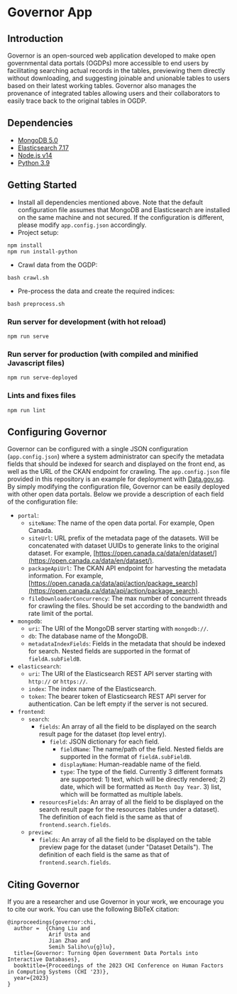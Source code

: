 # Governor App
## Introduction
Governor is an open-sourced web application developed to make open governmental data portals (OGDPs) more accessible to end users by facilitating searching actual records in the tables, previewing them directly without downloading, and suggesting joinable and unionable tables to users based on their latest working tables. Governor also manages the provenance of integrated tables allowing users and their collaborators to easily trace back to the original tables in OGDP.

## Dependencies
- [MongoDB 5.0](https://www.mongodb.com/docs/v5.0/)
- [Elasticsearch 7.17](https://www.elastic.co/guide/en/elasticsearch/reference/7.17/index.html)
- [Node.js v14](https://nodejs.org/docs/latest-v14.x/api/)
- [Python 3.9](https://docs.python.org/3.9/index.html)

## Getting Started
- Install all dependencies mentioned above. Note that the default configuration file assumes that MongoDB and Elasticsearch are installed on the same machine and not secured. If the configuration is different, please modify `app.config.json` accordingly.
- Project setup:
```
npm install
npm run install-python
```
- Crawl data from the OGDP:
```
bash crawl.sh
```
- Pre-process the data and create the required indices:
```
bash preprocess.sh
```
### Run server for development (with hot reload)
```
npm run serve
```

### Run server for production (with compiled and minified Javascript files)
```
npm run serve-deployed
```

### Lints and fixes files
```
npm run lint
```

## Configuring Governor
Governor can be configured with a single JSON configuration (`app.config.json`) where a system administrator can specify the metadata fields that should be indexed for search and displayed on the front end, as well as the URL of the CKAN endpoint for crawling. The `app.config.json` file provided in this repository is an example for deployment with [Data.gov.sg](https://data.gov.sg/). By simply modifying the configuration file, Governor can be easily deployed with other open data portals. Below we provide a description of each field of the configuration file:

- `portal`:
  - `siteName`: The name of the open data portal. For example, Open Canada.
  - `siteUrl`:  URL prefix of the metadata page of the datasets. Will be concatenated with dataset UUIDs to generate links to the original dataset. For example, [https://open.canada.ca/data/en/dataset/](https://open.canada.ca/data/en/dataset/). 
  - `packageApiUrl`: The CKAN API endpoint for harvesting the metadata information. For example, [https://open.canada.ca/data/api/action/package_search](https://open.canada.ca/data/api/action/package_search).
  - `fileDownloaderConcurrency`: The max number of concurrent threads for crawling the files. Should be set according to the bandwidth and rate limit of the portal.
- `mongodb`:
  - `uri`: The URI of the MongoDB server starting with `mongodb://`.
  - `db`: The database name of the MongoDB.
  - `metadataIndexFields`: Fields in the metadata that should be indexed for search. Nested fields are supported in the format of `fieldA.subFieldB`.
- `elasticsearch`:
  - `uri`: The URI of the Elasticsearch REST API server starting with `http://` or `https://`.
  - `index`: The index name of the Elasticsearch.
  - `token`: The bearer token of Elasticsearch REST API server for authentication. Can be left empty if the server is not secured.
- `frontend`:
  - `search`:
    - `fields`: An array of all the field to be displayed on the search result page for the dataset (top level entry).
      - `field`: JSON dictionary for each field.
        - `fieldName`: The name/path of the field. Nested fields are supported in the format of `fieldA.subFieldB`.
        - `displayName`: Human-readable name of the field.
        - `type`: The type of the field. Currently 3 different formats are supported: 1) text, which will be directly rendered; 2) date, which will be formatted as `Month Day Year`. 3) list, which will be formatted as multiple labels.
    - `resourcesFields`: An array of all the field to be displayed on the search result page for the resources (tables under a dataset). The definition of each field is the same as that of `frontend.search.fields`.
  - `preview`: 
    - `fields`: An array of all the field to be displayed on the table preview page for the dataset (under "Dataset Details"). The definition of each field is the same as that of `frontend.search.fields`.

## Citing Governor
If you are a researcher and use Governor in your work, we encourage you to cite our work. You can use the following BibTeX citation:

```
@inproceedings{governor:chi,
  author =  {Chang Liu and
             Arif Usta and
             Jian Zhao and
             Semih Saliho\u{g}lu},
  title={Governor: Turning Open Government Data Portals into Interactive Databases},
  booktitle={Proceedings of the 2023 CHI Conference on Human Factors in Computing Systems (CHI '23)},
  year={2023}
}
```


